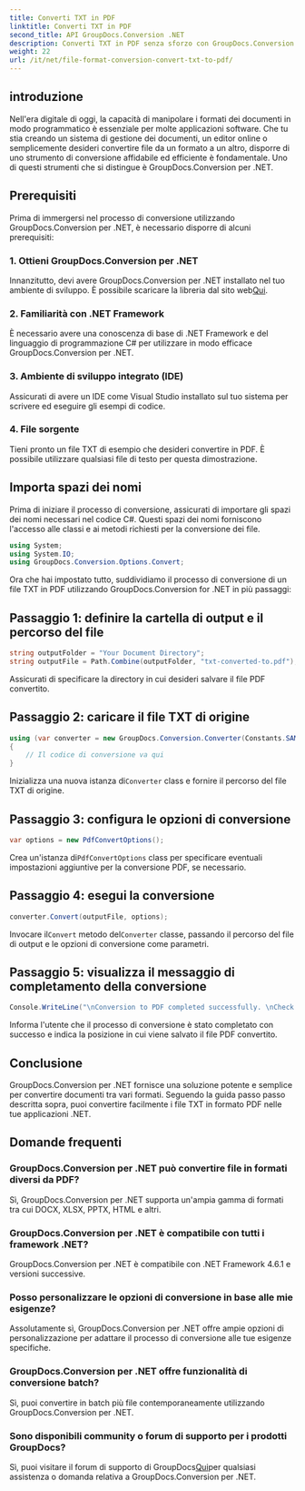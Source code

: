 ```yaml
---
title: Converti TXT in PDF
linktitle: Converti TXT in PDF
second_title: API GroupDocs.Conversion .NET
description: Converti TXT in PDF senza sforzo con GroupDocs.Conversion per .NET. Segui la nostra guida passo passo per una conversione perfetta del formato del documento.
weight: 22
url: /it/net/file-format-conversion-convert-txt-to-pdf/
---
```

## introduzione
Nell'era digitale di oggi, la capacità di manipolare i formati dei documenti in modo programmatico è essenziale per molte applicazioni software. Che tu stia creando un sistema di gestione dei documenti, un editor online o semplicemente desideri convertire file da un formato a un altro, disporre di uno strumento di conversione affidabile ed efficiente è fondamentale. Uno di questi strumenti che si distingue è GroupDocs.Conversion per .NET.
## Prerequisiti
Prima di immergersi nel processo di conversione utilizzando GroupDocs.Conversion per .NET, è necessario disporre di alcuni prerequisiti:
### 1. Ottieni GroupDocs.Conversion per .NET
 Innanzitutto, devi avere GroupDocs.Conversion per .NET installato nel tuo ambiente di sviluppo. È possibile scaricare la libreria dal sito web[Qui](https://releases.groupdocs.com/conversion/net/).
### 2. Familiarità con .NET Framework
È necessario avere una conoscenza di base di .NET Framework e del linguaggio di programmazione C# per utilizzare in modo efficace GroupDocs.Conversion per .NET.
### 3. Ambiente di sviluppo integrato (IDE)
Assicurati di avere un IDE come Visual Studio installato sul tuo sistema per scrivere ed eseguire gli esempi di codice.
### 4. File sorgente
Tieni pronto un file TXT di esempio che desideri convertire in PDF. È possibile utilizzare qualsiasi file di testo per questa dimostrazione.

## Importa spazi dei nomi
Prima di iniziare il processo di conversione, assicurati di importare gli spazi dei nomi necessari nel codice C#. Questi spazi dei nomi forniscono l'accesso alle classi e ai metodi richiesti per la conversione dei file.

```csharp
using System;
using System.IO;
using GroupDocs.Conversion.Options.Convert;
```
Ora che hai impostato tutto, suddividiamo il processo di conversione di un file TXT in PDF utilizzando GroupDocs.Conversion for .NET in più passaggi:
## Passaggio 1: definire la cartella di output e il percorso del file
```csharp
string outputFolder = "Your Document Directory";
string outputFile = Path.Combine(outputFolder, "txt-converted-to.pdf");
```
Assicurati di specificare la directory in cui desideri salvare il file PDF convertito.
## Passaggio 2: caricare il file TXT di origine
```csharp
using (var converter = new GroupDocs.Conversion.Converter(Constants.SAMPLE_TXT))
{
    // Il codice di conversione va qui
}
```
 Inizializza una nuova istanza di`Converter` class e fornire il percorso del file TXT di origine.
## Passaggio 3: configura le opzioni di conversione
```csharp
var options = new PdfConvertOptions();
```
 Crea un'istanza di`PdfConvertOptions` class per specificare eventuali impostazioni aggiuntive per la conversione PDF, se necessario.
## Passaggio 4: esegui la conversione
```csharp
converter.Convert(outputFile, options);
```
 Invocare il`Convert` metodo del`Converter` classe, passando il percorso del file di output e le opzioni di conversione come parametri.
## Passaggio 5: visualizza il messaggio di completamento della conversione
```csharp
Console.WriteLine("\nConversion to PDF completed successfully. \nCheck output in {0}", outputFolder);
```
Informa l'utente che il processo di conversione è stato completato con successo e indica la posizione in cui viene salvato il file PDF convertito.

## Conclusione
GroupDocs.Conversion per .NET fornisce una soluzione potente e semplice per convertire documenti tra vari formati. Seguendo la guida passo passo descritta sopra, puoi convertire facilmente i file TXT in formato PDF nelle tue applicazioni .NET.
## Domande frequenti
### GroupDocs.Conversion per .NET può convertire file in formati diversi da PDF?
Sì, GroupDocs.Conversion per .NET supporta un'ampia gamma di formati tra cui DOCX, XLSX, PPTX, HTML e altri.
### GroupDocs.Conversion per .NET è compatibile con tutti i framework .NET?
GroupDocs.Conversion per .NET è compatibile con .NET Framework 4.6.1 e versioni successive.
### Posso personalizzare le opzioni di conversione in base alle mie esigenze?
Assolutamente sì, GroupDocs.Conversion per .NET offre ampie opzioni di personalizzazione per adattare il processo di conversione alle tue esigenze specifiche.
### GroupDocs.Conversion per .NET offre funzionalità di conversione batch?
Sì, puoi convertire in batch più file contemporaneamente utilizzando GroupDocs.Conversion per .NET.
### Sono disponibili community o forum di supporto per i prodotti GroupDocs?
 Sì, puoi visitare il forum di supporto di GroupDocs[Qui](https://forum.groupdocs.com/c/conversion/11)per qualsiasi assistenza o domanda relativa a GroupDocs.Conversion per .NET.